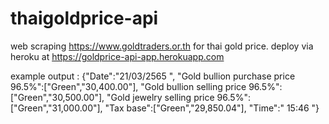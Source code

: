 # thaigoldprice-api
web scraping https://www.goldtraders.or.th for thai gold price.
deploy via heroku at https://goldprice-api-app.herokuapp.com

example output : 
{"Date":"21/03/2565 ",
"Gold bullion purchase price 96.5%":["Green","30,400.00"],
"Gold bullion selling price 96.5%":["Green","30,500.00"],
"Gold jewelry selling price 96.5%":["Green","31,000.00"],
"Tax base":["Green","29,850.04"],
"Time":" 15:46 "}

